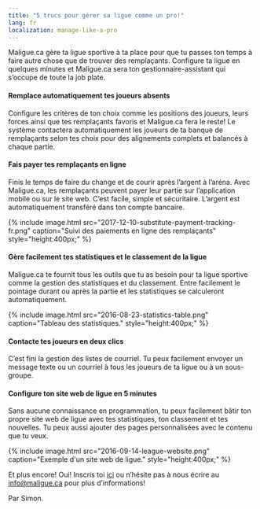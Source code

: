 ```yaml
---
title: "5 trucs pour gérer sa ligue comme un pro!"
lang: fr
localization: manage-like-a-pro
---
```

Maligue.ca gère ta ligue sportive à ta place pour que tu passes ton temps à faire autre chose que de trouver des remplaçants. Configure ta ligue en quelques minutes et Maligue.ca sera ton gestionnaire-assistant qui s’occupe de toute la job plate.

#### Remplace automatiquement tes joueurs absents
Configure les critères de ton choix comme les positions des joueurs, leurs forces ainsi que tes remplaçants favoris et Maligue.ca fera le reste! Le système contactera automatiquement les joueurs de ta banque de remplaçants selon tes choix pour des alignements complets et balancés à chaque partie.

#### Fais payer tes remplaçants en ligne
Finis le temps de faire du change et de courir après l’argent à l’aréna. Avec Maligue.ca, les remplaçants peuvent payer leur partie sur l’application mobile ou sur le site web. C’est facile, simple et sécuritaire. L’argent est automatiquement transféré dans ton compte bancaire.

{% include image.html src="2017-12-10-substitute-payment-tracking-fr.png" caption="Suivi des paiements en ligne des remplaçants" style="height:400px;" %}

#### Gère facilement tes statistiques et le classement de la ligue
Maligue.ca te fournit tous les outils que tu as besoin pour ta ligue sportive comme la gestion des statistiques et du classement. Entre facilement le pointage durant ou après la partie et les statistiques se calculeront automatiquement.

{% include image.html src="2016-08-23-statistics-table.png" caption="Tableau des statistiques." style="height:400px;" %}

#### Contacte tes joueurs en deux clics
C’est fini la gestion des listes de courriel. Tu peux facilement envoyer un message texte ou un courriel à tous les joueurs de ta ligue ou à un sous-groupe.

#### Configure ton site web de ligue en 5 minutes
Sans aucune connaissance en programmation, tu peux facilement bâtir ton propre site web de ligue avec tes statistiques, ton classement et tes nouvelles. Tu peux aussi ajouter des pages personnalisées avec le contenu que tu veux.

{% include image.html src="2016-09-14-league-website.png" caption="Exemple d'un site web de ligue." style="height:400px;" %}

Et plus encore!
Oui! Inscris toi [ici](https://maligue.ca/?lang=fr#/signup) ou n’hésite pas à nous écrire au [info@maligue.ca](mailto:info@maligue.ca) pour plus d’informations!

Par Simon.
